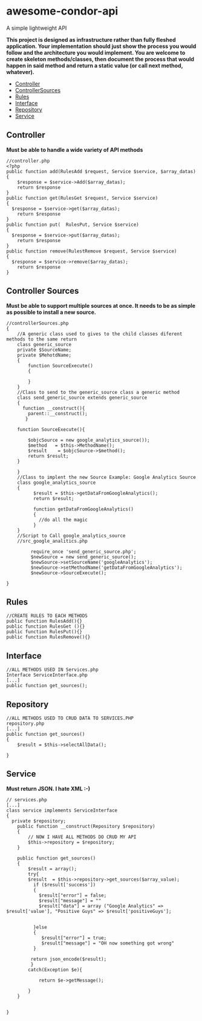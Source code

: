 # awesome-condor-api
A simple lightweight API 

**This project is designed as infrastructure rather than fully fleshed application. Your implementation should just show the process you would follow and the architecture you would implement. You are welcome to create skeleton methods/classes, then document the process that would happen in said method and return a static value (or call next method, whatever).**

* [Controller](#controller)
* [ControllerSources](#controller-sources)
* [Rules](#rules)
* [Interface](#interface)
* [Repository](#repository)
* [Service](#service)

## Controller
**Must be able to handle a wide variety of API methods**
```objc
//controller.php 
<?php
public function add(RulesAdd $request, Service $service, $array_datas)
{
    $response = $service->Add($array_datas);
    return $response
}
public function get(RulesGet $request, Service $service)
{
  $response = $service->get($array_datas);
    return $response
}
public function put(  RulesPut, Service $service)
{
  $response = $service->put($array_datas);
    return $response
}
public function remove(RulestRemove $request, Service $service)
{
  $response = $service->remove($array_datas);
    return $response
}
```
## Controller Sources
**Must be able to support multiple sources at once. It needs to be as simple as possible to install a new source.**
```objc
//controllerSources.php
{
    //A generic class used to gives to the child classes diferent methods to the same return
    class generic_source
    private $SourceName;
    private $MehotdName;
    {
        function SourceExecute()
        {
        
        }
    }
    //Class to send to the generic_source class a generic method
    class send_generic_source extends generic_source
    {
      function __construct(){
        parent::__construct();
       }
    
    function SourceExecute(){
        
        $objcSource = new google_analytics_source());
        $method   = $this->MethodName();
        $result    = $objcSource->$method();
        return $result;
    }
    
    }
    //Class to implent the new Source Example: Google Analytics Source
    class google_analytics_source
    {
          $result = $this->getDataFromGoogleAnalytics();
          return $result;
          
          function getDataFromGoogleAnalytics()
          {
            //do all the magic
          }
    }
    //Script to Call google_analytics_source
    //src_google_analitics.php
    
         require_once 'send_generic_source.php';
         $newSource = new send_generic_source();
         $newSource->setSourceName('googleAnalytics');
         $newSource->setMethodName('getDataFromGoogleAnalytics');
         $newSource->SourceExecute();
    
}
```
## Rules
```objc
//CREATE RULES TO EACH METHODS 
public function RulesAdd(){}
public function RulesGet (){}
public function RulesPut(){}
public function RulesRemove(){}
```

## Interface
```objc
//ALL METHODS USED IN Services.php
Interface ServiceInterface.php
[...]
public function get_sources();
```

## Repository
```objc
//ALL METHODS USED TO CRUD DATA TO SERVICES.PHP
repository.php
[...]
public function get_sources()
{
    $result = $this->selectAllData();
   
}
```

## Service
**Must return JSON. I hate XML :-)**
```objc
// services.php
[...]
class service implements ServiceInterface
{
  private $repository;
    public function __construct(Repository $repository)
    {
        // NOW I HAVE ALL METHODS DO CRUD MY API 
        $this->repository = $repository;
    }
    
    public function get_sources()
    {
        $result = array();
        try{
        $result  = $this->repository->get_sources($array_value);
          if ($result['success'])
          {
            $result["error"] = false;
            $result["message"] = ""
            $result["data"] = array ("Google Analytics" => $result['value'], "Positive Guys" => $result['positiveGuys'];
            
           
          }else
          {
             $result["error"] = true;
             $result["message"] = "OH now something got wrong"
          }
            
         return json_encode($result);
         }
        catch(Exception $e){
          
            return $e->getMessage();

        }
    }
    
    
}

```

